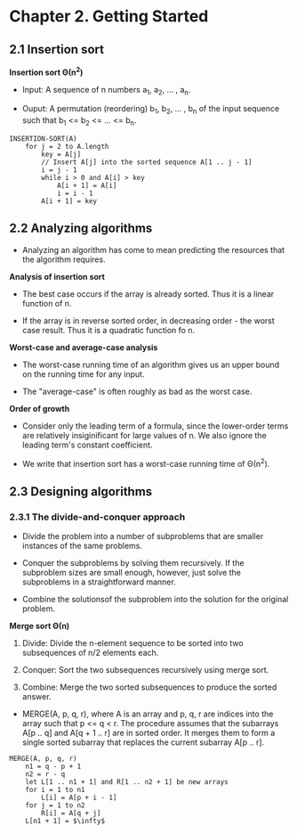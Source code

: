 # Chapter 2. Getting Started

## 2.1 Insertion sort

**Insertion sort &Theta;(n<sup>2</sup>)**

- Input: A sequence of n numbers a<sub>1</sub>, a<sub>2</sub>, ... , a<sub>n</sub>.

- Ouput: A permutation (reordering) b<sub>1</sub>, b<sub>2</sub>, ... , b<sub>n</sub> of the input sequence such that 
b<sub>1</sub> <= b<sub>2</sub> <= ... <= b<sub>n</sub>.

```
INSERTION-SORT(A)
	for j = 2 to A.length
		key = A[j]
		// Insert A[j] into the sorted sequence A[1 .. j - 1]
		i = j - 1
		while i > 0 and A[i] > key
			A[i + 1] = A[i]
			i = i - 1
		A[i + 1] = key
```

## 2.2 Analyzing algorithms

- Analyzing an algorithm has come to mean predicting the resources that the algorithm requires.

**Analysis of insertion sort**

- The best case occurs if the array is already sorted. Thus it is a linear function of n.

- If the array is in reverse sorted order, in decreasing order - the worst case result. Thus it is a quadratic function fo n.

**Worst-case and average-case analysis**

- The worst-case running time of an algorithm gives us an upper bound on the running time for any input.

- The "average-case" is often roughly as bad as the worst case.

**Order of growth**

- Consider only the leading term of a formula, since the lower-order terms are relatively insiginificant for large values of n. We also ignore the leading term's constant coefficient.

- We write that insertion sort has a worst-case running time of &Theta;(n<sup>2</sup>).

## 2.3 Designing algorithms

### 2.3.1 The divide-and-conquer approach

- Divide the problem into a number of subproblems that are smaller instances of the same problems.

- Conquer the subproblems by solving them recursively. If the subproblem sizes are small enough, however, just solve the subproblems in a straightforward manner.

- Combine the solutionsof the subproblem into the solution for the original problem.

**Merge sort &Theta;(n)**

1. Divide: Divide the n-element sequence to be sorted into two subsequences of n/2 elements each.

2. Conquer: Sort the two subsequences recursively using merge sort.

3. Combine: Merge the two sorted subsequences to produce the sorted answer.

- MERGE(A, p, q, r), where A is an array and p, q, r are indices into the array such that p <= q < r. The procedure assumes that the subarrays A[p .. q] and A[q + 1 .. r] are in sorted order. It merges them to form a single sorted subarray that replaces the current subarray A[p .. r].

```
MERGE(A, p, q, r)
	n1 = q - p + 1
	n2 = r - q
	let L[1 .. n1 + 1] and R[1 .. n2 + 1] be new arrays
	for i = 1 to n1
		L[i] = A[p + i - 1]
	for j = 1 to n2
		R[i] = A[q + j]
	L[n1 + 1] = $\infty$

```



